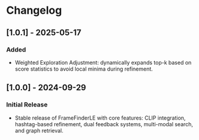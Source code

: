 # Changelog

## [1.0.1] - 2025-05-17
### Added
- Weighted Exploration Adjustment: dynamically expands top-k based on score statistics to avoid local minima during refinement.

## [1.0.0] - 2024-09-29
### Initial Release
- Stable release of FrameFinderLE with core features: CLIP integration, hashtag-based refinement, dual feedback systems, multi-modal search, and graph retrieval.
